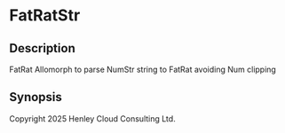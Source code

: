 # FatRatStr

## Description

FatRat Allomorph to parse NumStr string to FatRat avoiding Num clipping

## Synopsis




Copyright 2025 Henley Cloud Consulting Ltd. 

